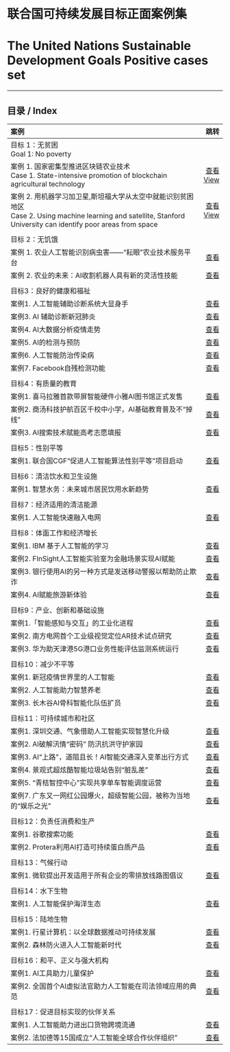 # 联合国可持续发展目标正面案例集 
# The United Nations Sustainable Development Goals Positive cases set

----------

## 目录 / Index

| 案例|  跳转 | 
| :-----| ----: | 
| 目标 1：无贫困 <br/>Goal 1: No poverty|  | 
| 案例 1. 国家密集型推进区块链农业技术<br/>Case 1. State-intensive promotion of blockchain agricultural technology | [查看](case/1/1.md) <br/>[View](case/1/en_1.md)| 
| 案例 2. 用机器学习加卫星,斯坦福大学从太空中就能识别贫困地区<br/>Case 2. Using machine learning and satellite, Stanford University can identify poor areas from space | [查看](case/1/2.md) <br/>[View](case/1/en_2.md) | 
|  |  | 
| 目标 2：无饥饿 |  | 
| 案例 1. 农业人工智能识别病虫害——“耘眼”农业技术服务平台 | [查看](case/2/1.md) | 
| 案例 2. 农业的未来：AI收割机器人具有新的灵活性技能 | [查看](case/2/2.md) | 
|  |  | 
| 目标3：良好的健康和福祉|  | 
| 案例1. 人工智能辅助诊断系统大显身手 | [查看](case/3/1.md) | 
| 案例3. AI 辅助诊断新冠肺炎 | [查看](case/3/3.md) | 
| 案例4. AI大数据分析疫情走势 | [查看](case/3/4.md) | 
| 案例5. AI的检测与预防 | [查看](case/3/5.md) | 
| 案例6. 人工智能防治传染病 | [查看](case/3/6.md) | 
| 案例7. Facebook自残检测功能 | [查看](case/3/7.md) | 
|  |  | 
| 目标4：有质量的教育|  | 
| 案例1. 喜马拉雅首款带屏智能硬件小雅AI图书馆正式发售 | [查看](case/4/1.md) | 
| 案例2. 商汤科技护航百区千校中小学，AI基础教育普及不“掉线” | [查看](case/4/2.md) | 
| 案例3. AI搜索技术赋能高考志愿填报 | [查看](case/4/3.md) | 
|  |  | 
| 目标5：性别平等|  | 
| 案例1. 联合国CGF“促进人工智能算法性别平等”项目启动 | [查看](case/5/1.md) | 
|  |  | 
| 目标6：清洁饮水和卫生设施|  | 
| 案例1. 智慧水务：未来城市居民饮用水新趋势 | [查看](case/6/1.md) | 
|  |  | 
| 目标7：经济适用的清洁能源|  | 
| 案例1. 人工智能快速融入电网 | [查看](case/7/1.md) | 
|  |  | 
| 目标8：体面工作和经济增长|  | 
| 案例1. IBM 基于人工智能的学习| [查看](case/8/1.md) | 
| 案例2. FInSight人工智能实验室为金融场景实现AI赋能| [查看](case/8/2.md) | 
| 案例3. 银行使用AI的另一种方式是发送移动警报以帮助防止欺诈| [查看](case/8/3.md) | 
| 案例4. AI赋能旅游新体验| [查看](case/8/4.md) | 
|  |  | 
| 目标9：产业、创新和基础设施|  | 
| 案例1.「智能感知与交互」的工业化进程| [查看](case/9/1.md) | 
| 案例2. 南方电网首个工业级视觉定位AR技术试点研究| [查看](case/9/2.md) | 
| 案例3. 华为助天津港5G港口业务性能评估监测系统运行| [查看](case/9/3.md) | 
|  |  | 
| 目标10：减少不平等|  | 
| 案例1. 新冠疫情世界里的人工智能| [查看](case/10/1.md) | 
| 案例2. 人工智能助力智慧养老| [查看](case/10/2.md) | 
| 案例3. 长木谷AI骨科智能化队伍扩员| [查看](case/10/3.md) | 
|  |  | 
| 目标11：可持续城市和社区|  | 
| 案例1. 深圳交通、气象借助人工智能实现智慧化升级 | [查看](case/11/1.md) | 
| 案例2. AI破解汛情“密码” 防汛抗洪守护家园 | [查看](case/11/2.md) | 
| 案例3. AI“上路”，道阻且长！AI智能交通深入变革出行方式 | [查看](case/11/3.md) | 
| 案例4. 景观式超炫酷智能垃圾站告别“脏乱差” | [查看](case/11/4.md) | 
| 案例5. “青桔智控中心”实现共享单车智能调度运营 | [查看](case/11/5.md) | 
| 案例7. 广东又一网红公园爆火，超级智能公园，被称为当地的“娱乐之光” | [查看](case/11/7.md) 
|  |  | 
| 目标12：负责任消费和生产 |  | 
| 案例1. 谷歌搜索功能 | [查看](case/12/1.md) | 
| 案例2. Protera利用AI打造可持续蛋白质产品 | [查看](case/12/2.md) | 
|  |  | 
| 目标13：气候行动 |  | 
| 案例1. 微软提出开发适用于所有企业的零排放线路图倡议 | [查看](case/13/1.md) | 
|  |  | 
| 目标14：水下生物 |  | 
| 案例1. 人工智能保护海洋生态 | [查看](case/14/1.md) | 
|  |  | 
| 目标15：陆地生物 |  | 
| 案例1. 行星计算机：以全球数据推动可持续发展 | [查看](case/15/1.md) | 
| 案例2. 森林防火进入人工智能新时代 | [查看](case/15/2.md) | 
|  |  | 
| 目标16：和平、正义与强大机构 |  | 
| 案例1. AI工具助力儿童保护 | [查看](case/16/1.md) | 
| 案例2. 全国首个AI虚拟法官助力人工智能在司法领域应用的典范 | [查看](case/16/2.md) | 
|  |  | 
| 目标17：促进目标实现的伙伴关系 |  | 
| 案例1. 人工智能助力进出口货物跨境流通 | [查看](case/17/1.md) | 
| 案例2. 法加德等15国成立“人工智能全球合作伙伴组织” | [查看](case/17/2.md) | 
